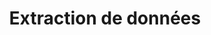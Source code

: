 ---
title: Extraction de données
description: Application Dokos permettant d'extraire des données via OCR
---
